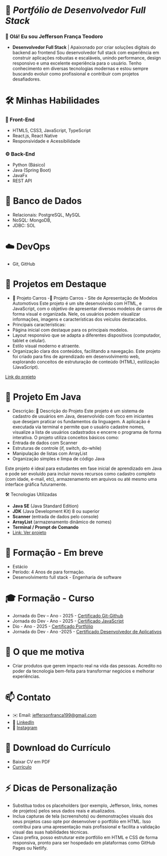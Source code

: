 # 🎯 *Portfólio de Desenvolvedor Full Stack*

### 👋 Olá! Eu sou Jefferson França Teodoro
- **Desenvolvedor Full Stack** | Apaixonado por criar soluções digitais do backend ao frontend
Sou desenvolvedor full stack com experiência em construir aplicações robustas e escaláveis, unindo performance, design responsivo e uma excelente experiência para o usuário. Tenho conhecimento em diversas tecnologias modernas e estou sempre buscando evoluir como profissional e contribuir com projetos desafiadores.

# 🛠 Minhas Habilidades

### 🚀 Front-End
- HTML5, CSS3, JavaScript, TypeScript
- React.js, React Native
- Responsividade e Acessibilidade

### ⚙️ Back-End
- Python (Básico)
- Java (Spring Boot)
- JavaFx
-  REST API 
  
# 💾 Banco de Dados
- Relacionais: PostgreSQL, MySQL
- NoSQL: MongoDB,
- JDBC: SOL

# ☁️ DevOps 
- Git, GitHub
  
# 💼 Projetos em Destaque
- 🌟 Projeto Carros 
-🚗 Projeto Carros - Site de Apresentação de Modelos Automotivos
Este projeto é um site desenvolvido com HTML,  e JavaScript, com o objetivo de apresentar diversos modelos de carros de forma visual e organizada. Nele, os usuários podem visualizar informações, imagens e características dos veículos destacados.
- Principais características:
- Página inicial com destaque para os principais modelos.
- Layout responsivo que se adapta a diferentes dispositivos (computador, tablet e celular).
- Estilo visual moderno e atraente.
- Organização clara dos conteúdos, facilitando a navegação.
Este projeto foi criado para fins de aprendizado em desenvolvimento web, explorando conceitos de estruturação de conteúdo (HTML), estilização (JavaScript).
  
[Link do prejeto](https://jeffersonteodoro.github.io/projeto-carros/) 

# 🌟 Projeto Em Java 
- Descrição: 📝 Descrição do Projeto
Este projeto é um sistema de cadastro de usuários em Java, desenvolvido com foco em iniciantes que desejam praticar os fundamentos da linguagem. A aplicação é executada via terminal e permite que o usuário cadastre nomes, visualize a lista de usuários cadastrados e encerre o programa de forma interativa.
O projeto utiliza conceitos básicos como:
- Entrada de dados com Scanner
- Estruturas de controle (if, switch, do-while)
- Manipulação de listas com ArrayList
- Organização simples e limpa de código Java
  
Este projeto é ideal para estudantes em fase inicial de aprendizado em Java e pode ser evoluído para incluir novos recursos como cadastro completo (com idade, e-mail, etc), armazenamento em arquivos ou até mesmo uma interface gráfica futuramente.

🛠️ Tecnologias Utilizadas
- **Java SE** (Java Standard Edition)
- **JDK** (Java Development Kit) 8 ou superior
- **Scanner** (entrada de dados pelo console)
- **ArrayList** (armazenamento dinâmico de nomes)
- **Terminal / Prompt de Comando**
- [Link: Ver projeto](https://jeffersonteodoro.github.io/projeto-Java-/)

# 🧭 Formação - Em breve 
- Estácio
- Período: 4 Anos de para formação.
- Desenvolvimento full stack - Engenharia de software

# 🎓 Formação - Curso 
- Jornada do Dev – Ano - 2025 - [Certificado Git-Github](https://jornadadodev.com.br/certificados/5e319d5e-e52d-4eba-ae83-fedc1043b5ca)
- Jornada do Dev - Ano - 2025 - [Certificado JavaScript](https://jornadadodev.com.br/certificados/622f547d-3295-4554-9e6f-3937b484aff5)
- Dio - Ano - 2025 - [Certificado Portfólio](https://drive.google.com/file/d/1ZBDn8oL-JHi266dL95fspCjt97gRLjFj/view?pli=1)
- Jornada do Dev - Ano -2025 - [Certificado Desenvolvedor de Aplicativos](https://jornadadodev.com.br/certificados/59ec58f4-201f-4d60-8e5d-21ca9a504b24)
# 💬 O que me motiva
- Criar produtos que gerem impacto real na vida das pessoas. Acredito no poder da tecnologia bem-feita para transformar negócios e melhorar experiências.

# 📫 Contato
- ✉️ Email: jeffersonfranca199@gmail.com
- 💼 [LinkedIn](https://www.linkedin.com/in/jefferson-fran%C3%A7a-teodoro-6258ba215/)  
- 🐙  [Instagram](https://www.instagram.com/franca_teodoro/)

# 📂 Download do Currículo
- Baixar CV em PDF
- [Currículo](https://1drv.ms/i/c/23e3663edd36cb5e/Edzbux06q-tPnjlJA2yFTfYBkJNl246r2eRroDRXIfSULQ?e=oe9Jip/)

# ⚡ Dicas de Personalização

- Substitua todos os placeholders (por exemplo, Jefferson, links, nomes de projetos) pelos seus dados reais e atualizados.
- Inclua capturas de tela (screenshots) ou demonstrações visuais dos seus projetos caso opte por desenvolver o portfólio em HTML. Isso contribui para uma apresentação mais profissional e facilita a validação visual das suas habilidades técnicas.
- Caso prefira, posso estruturar este portfólio em HTML e CSS de forma responsiva, pronto para ser hospedado em plataformas como GitHub Pages ou Netlify.

